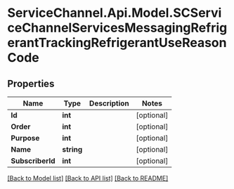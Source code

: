 # ServiceChannel.Api.Model.SCServiceChannelServicesMessagingRefrigerantTrackingRefrigerantUseReasonCode

## Properties

Name | Type | Description | Notes
------------ | ------------- | ------------- | -------------
**Id** | **int** |  | [optional] 
**Order** | **int** |  | [optional] 
**Purpose** | **int** |  | [optional] 
**Name** | **string** |  | [optional] 
**SubscriberId** | **int** |  | [optional] 

[[Back to Model list]](../README.md#documentation-for-models) [[Back to API list]](../README.md#documentation-for-api-endpoints) [[Back to README]](../README.md)

